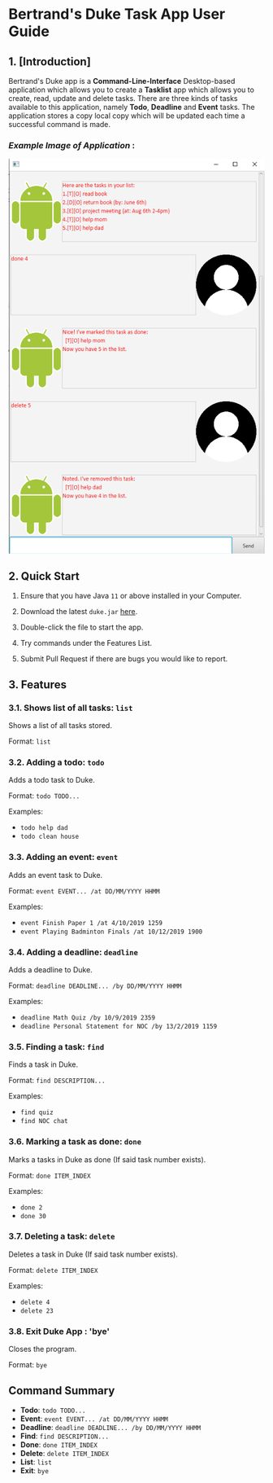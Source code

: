 # Bertrand's Duke Task App User Guide

## 1. [Introduction]

Bertrand's Duke app is a **Command-Line-Interface** Desktop-based application which allows you to create a **Tasklist** app which allows you to create, read, update and delete tasks. There are three kinds of tasks available to this application, namely **Todo**, **Deadline** and **Event** tasks. The application stores a copy local copy which will be updated each time a successful command is made.

### *Example Image of Application* : 
![Image of Bertrand's Duke](https://raw.githubusercontent.com/Berttwm/duke/master/docs/UI.png)

## 2. Quick Start

1. Ensure that you have Java `11` or above installed in your Computer.

2. Download the latest `duke.jar` [here]().

3. Double-click the file to start the app.

4. Try commands under the Features List.

5. Submit Pull Request if there are bugs you would like to report.

## 3. Features 

### 3.1. Shows list of all tasks: `list`

Shows a list of all tasks stored.

Format: `list`

### 3.2. Adding a todo: `todo`

Adds a todo task to Duke.

Format: `todo TODO...`

Examples: 
* `todo help dad`
* `todo clean house`

### 3.3. Adding an event: `event`

Adds an event task to Duke.

Format: `event EVENT... /at DD/MM/YYYY HHMM`

Examples:
* `event Finish Paper 1 /at 4/10/2019 1259`
* `event Playing Badminton Finals /at 10/12/2019 1900`

### 3.4. Adding a deadline: `deadline`

Adds a deadline to Duke.

Format: `deadline DEADLINE... /by DD/MM/YYYY HHMM`

Examples:
* `deadline Math Quiz /by 10/9/2019 2359`
* `deadline Personal Statement for NOC /by 13/2/2019 1159`

### 3.5. Finding a task: `find`

Finds a task in Duke.

Format: `find DESCRIPTION...`

Examples:
* `find quiz`
* `find NOC chat`

### 3.6. Marking a task as done: `done`

Marks a tasks in Duke as done (If said task number exists).

Format: `done ITEM_INDEX`

Examples:
* `done 2`
* `done 30`

### 3.7. Deleting a task: `delete`

Deletes a task in Duke (If said task number exists).

Format: `delete ITEM_INDEX`

Examples:
* `delete 4`
* `delete 23`

### 3.8. Exit Duke App : 'bye'

Closes the program.

Format: `bye`

## Command Summary

* **Todo**: `todo TODO...`
* **Event**: `event EVENT... /at DD/MM/YYYY HHMM`
* **Deadline**: `deadline DEADLINE... /by DD/MM/YYYY HHMM`
* **Find**: `find DESCRIPTION...`
* **Done**: `done ITEM_INDEX`
* **Delete**: `delete ITEM_INDEX`
* **List**: `list`
* **Exit**: `bye`


